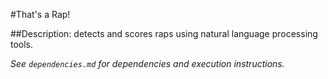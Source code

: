 #That's a Rap!

##Description: detects and scores raps using natural language processing tools.

*See `dependencies.md` for dependencies and execution instructions.*
